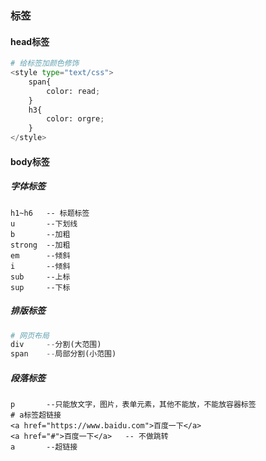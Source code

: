 ### 标签
#### head标签
```python
# 给标签加颜色修饰
<style type="text/css">
    span{
        color: read;
    }
    h3{
        color: orgre;
    }
</style>
```
#### body标签
##### 字体标签
```shell
h1~h6   -- 标题标签
u       --下划线
b       --加粗
strong  --加粗
em      --倾斜
i       --倾斜
sub     --上标
sup     --下标
```
##### 排版标签
```python
# 网页布局
div     --分割(大范围)
span    --局部分割(小范围)
```
##### 段落标签
```shell
p       --只能放文字，图片，表单元素，其他不能放，不能放容器标签
# a标签超链接
<a href="https://www.baidu.com">百度一下</a>
<a href="#">百度一下</a>   -- 不做跳转
a       --超链接
```